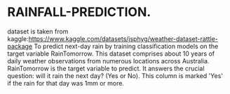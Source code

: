 # RAINFALL-PREDICTION.
dataset is taken from kaggle:https://www.kaggle.com/datasets/jsphyg/weather-dataset-rattle-package
To predict next-day rain by training classification models on the target variable RainTomorrow.
This dataset comprises about 10 years of daily weather observations from numerous locations across Australia.
RainTomorrow is the target variable to predict. It answers the crucial question: will it rain the next day? (Yes or No).
This column is marked 'Yes' if the rain for that day was 1mm or more.
